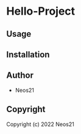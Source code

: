 # Hello-Project

## Usage

## Installation

## Author

* Neos21

## Copyright

Copyright (c) 2022 Neos21
